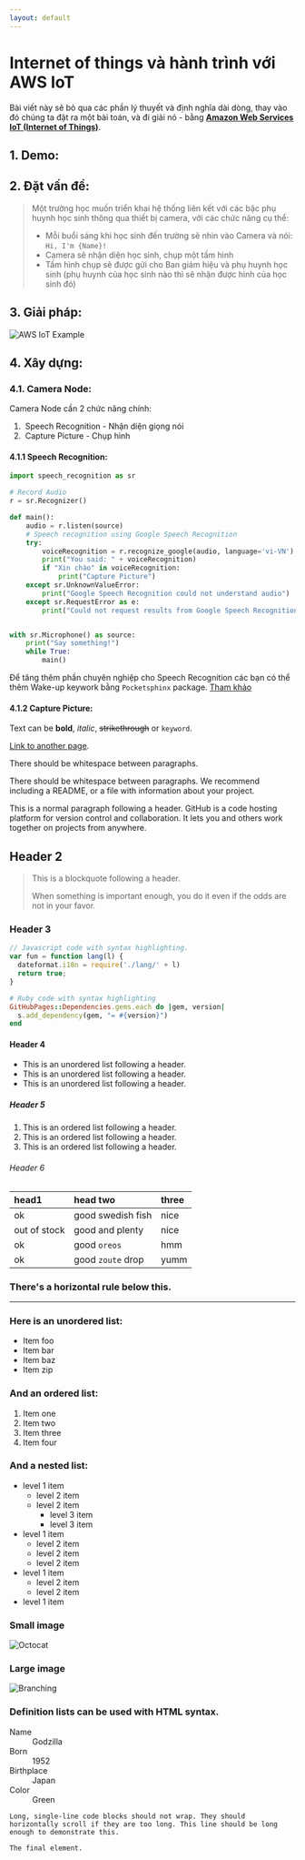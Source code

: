 ```yaml
---
layout: default
---
```

# Internet of things và hành trình với AWS IoT

Bài viết này sẽ bỏ qua các phần lý thuyết và định nghĩa dài dòng, thay vào đó chúng ta đặt ra một bài toán, và đi giải nó - bằng [**Amazon Web Services IoT (Internet of Things)**](https://aws.amazon.com/iot/).

## 1. Demo:

## 2. Đặt vấn đề:

> Một trường học muốn triển khai hệ thống liên kết với các bậc phụ huynh học sinh thông qua thiết bị camera, với các chức năng cụ thể:
> *   Mỗi buổi sáng khi học sinh đến trường sẽ nhìn vào Camera và nói: `Hi, I'm {Name}!`
> *   Camera sẽ nhận diện học sinh, chụp một tấm hình
> *   Tấm hình chụp sẽ được gửi cho Ban giám hiệu và phụ huynh học sinh (phụ huynh của học sinh nào thì sẽ nhận được hình của học sinh đó)

## 3. Giải pháp:

![AWS IoT Example](https://quynh-nguyen.github.io/aws/aws-iot/AWS%20IoT.png)

## 4. Xây dựng:

### 4.1. Camera Node:

Camera Node cần 2 chức năng chính:
1.  Speech Recognition - Nhận diện giọng nói
2.  Capture Picture - Chụp hình

#### 4.1.1 Speech Recognition:

```python
import speech_recognition as sr

# Record Audio
r = sr.Recognizer()

def main():
    audio = r.listen(source)
    # Speech recognition using Google Speech Recognition
    try:
        voiceRecognition = r.recognize_google(audio, language='vi-VN')
        print("You said: " + voiceRecognition)
        if "Xin chào" in voiceRecognition:
            print("Capture Picture")
    except sr.UnknownValueError:
        print("Google Speech Recognition could not understand audio")
    except sr.RequestError as e:
        print("Could not request results from Google Speech Recognition service; {0}".format(e))


with sr.Microphone() as source:
    print("Say something!")
    while True:
        main()
```

Để tăng thêm phần chuyên nghiệp cho Speech Recognition các bạn có thể thêm Wake-up keywork bằng `Pocketsphinx` package. [Tham khảo](https://stackoverflow.com/questions/25394329/python-voice-recognition-library-always-listen/25472887)

#### 4.1.2 Capture Picture:

Text can be **bold**, _italic_, ~~strikethrough~~ or `keyword`.

[Link to another page](https://kubernetes.io/).

There should be whitespace between paragraphs.

There should be whitespace between paragraphs. We recommend including a README, or a file with information about your project.

This is a normal paragraph following a header. GitHub is a code hosting platform for version control and collaboration. It lets you and others work together on projects from anywhere.

## Header 2

> This is a blockquote following a header.
>
> When something is important enough, you do it even if the odds are not in your favor.

### Header 3

```js
// Javascript code with syntax highlighting.
var fun = function lang(l) {
  dateformat.i18n = require('./lang/' + l)
  return true;
}
```

```ruby
# Ruby code with syntax highlighting
GitHubPages::Dependencies.gems.each do |gem, version|
  s.add_dependency(gem, "= #{version}")
end
```

#### Header 4

*   This is an unordered list following a header.
*   This is an unordered list following a header.
*   This is an unordered list following a header.

##### Header 5

1.  This is an ordered list following a header.
2.  This is an ordered list following a header.
3.  This is an ordered list following a header.

###### Header 6

| head1        | head two          | three |
|:-------------|:------------------|:------|
| ok           | good swedish fish | nice  |
| out of stock | good and plenty   | nice  |
| ok           | good `oreos`      | hmm   |
| ok           | good `zoute` drop | yumm  |

### There's a horizontal rule below this.

* * *

### Here is an unordered list:

*   Item foo
*   Item bar
*   Item baz
*   Item zip

### And an ordered list:

1.  Item one
1.  Item two
1.  Item three
1.  Item four

### And a nested list:

- level 1 item
  - level 2 item
  - level 2 item
    - level 3 item
    - level 3 item
- level 1 item
  - level 2 item
  - level 2 item
  - level 2 item
- level 1 item
  - level 2 item
  - level 2 item
- level 1 item

### Small image

![Octocat](https://assets-cdn.github.com/images/icons/emoji/octocat.png)

### Large image

![Branching](https://guides.github.com/activities/hello-world/branching.png)


### Definition lists can be used with HTML syntax.

<dl>
<dt>Name</dt>
<dd>Godzilla</dd>
<dt>Born</dt>
<dd>1952</dd>
<dt>Birthplace</dt>
<dd>Japan</dd>
<dt>Color</dt>
<dd>Green</dd>
</dl>

```
Long, single-line code blocks should not wrap. They should horizontally scroll if they are too long. This line should be long enough to demonstrate this.
```

```
The final element.
```
